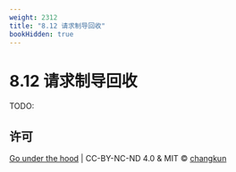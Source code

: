 ```yaml
---
weight: 2312
title: "8.12 请求制导回收"
bookHidden: true
---
```


# 8.12 请求制导回收

TODO: 

## 许可

[Go under the hood](https://github.com/golang-design/under-the-hood) | CC-BY-NC-ND 4.0 & MIT &copy; [changkun](https://changkun.de)
